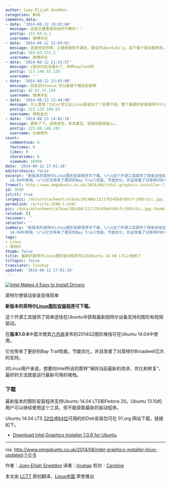 ```yaml
---
author: Joey-Elijah Sneddon
categories: 新闻
comments_data:
- date: '2014-08-12 18:03:00'
  message: 这是又要重装系统的节奏吗！！
  postip: 115.60.4.1
  username: 微博评论
- date: '2014-08-12 21:03:01'
  message: 这是闹怎样啊，又是依赖性不满足，我诅咒ubuntukily，连下载个驱动都失败。
  postip: 183.62.171.1
  username: 微博评论
- date: '2014-08-12 21:53:57'
  message: x驱动已经没看头了，快转wayland吧
  postip: 117.140.53.126
  username: ''
- date: '2014-08-12 23:03:00'
  message: 回复@SSsuesa:可以直接下载包安装啊
  postip: 42.62.37.194
  username: 微博评论
- date: '2014-08-13 12:44:08'
  message: 什么意思？Intel官方出Linux版驱动了？如果不是，整个蛋疼的安装程序干什么？
  postip: 222.135.189.83
  username: 绿色圣光
- date: '2014-08-13 14:02:18'
  message: 更新了下。没啥感觉。本本集显。安装后就很省心。。
  postip: 223.68.148.242
  username: 仙缘明月
count:
  commentnum: 6
  favtimes: 0
  likes: 0
  sharetimes: 6
  viewnum: 10499
date: '2014-08-12 17:01:38'
editorchoice: false
excerpt: "新版本的英特尔Linux图形安装程序可下载。\r\n这个开源工具提供了简单途径在Ubuntu中获取最新因特尔设备支持的图形和视频驱动。\r\n在版本1.0.6中首次使其六月底发布的2014Q2图形堆栈可在Ubuntu
  14.04中使用。\r\n它也带来了更好的Bay Trail性能，节能优化，并且改善了对英特尔Broadwell芯片的支持。"
fromurl: http://www.omgubuntu.co.uk/2014/08/intel-graphics-installer-linux-updated-1-0-6
id: 3590
islctt: true
largepic: /data/attachment/album/201408/12/170145bdr8dcfrj585r2cc.jpg
permalink: /article-3590-1.html
pic: /data/attachment/album/201408/12/170145bdr8dcfrj585r2cc.jpg.thumb.jpg
related: []
reviewer: ''
selector: ''
summary: "新版本的英特尔Linux图形安装程序可下载。\r\n这个开源工具提供了简单途径在Ubuntu中获取最新因特尔设备支持的图形和视频驱动。\r\n在版本1.0.6中首次使其六月底发布的2014Q2图形堆栈可在Ubuntu
  14.04中使用。\r\n它也带来了更好的Bay Trail性能，节能优化，并且改善了对英特尔Broadwell芯片的支持。"
tags:
- Linux
- 英特尔
thumb: false
title: 最新的英特尔Linux图形驱动程序可以在Ubuntu 14.04 LTS上使用了
titlepic: false
translator: linuhap
updated: '2014-08-12 17:01:38'
---
```


[![Intel Makes it Easy to Install Drivers](https://camo.githubusercontent.com/404baa28d78beb0ad3ca244824764873cfe7de0c/687474703a2f2f7777772e6f6d677562756e74752e636f2e756b2f77702d636f6e74656e742f75706c6f6164732f323031342f30312f696e74656c2d6472697665722d7570646174652d7574696c6974792d756e6974792e6a7067)](https://camo.githubusercontent.com/404baa28d78beb0ad3ca244824764873cfe7de0c/687474703a2f2f7777772e6f6d677562756e74752e636f2e756b2f77702d636f6e74656e742f75706c6f6164732f323031342f30312f696e74656c2d6472697665722d7570646174652d7574696c6974792d756e6974792e6a7067)


英特尔使驱动安装变得简单


**新版本的英特尔[Linux图形安装程序](https://01.org/linuxgraphics/)可下载。**


这个开源工具提供了简单途径在Ubuntu中获取最新因特尔设备支持的图形和视频驱动。


在**版本1.0.6**中首次使其[六月底](http://www.omgubuntu.co.uk/2014/07/intel-graphics-stack-2014-q2-update)发布的2014Q2图形堆栈可在Ubuntu 14.04中使用。


它也带来了更好的Bay Trail性能，节能优化，并且改善了对英特尔Broadwell芯片的支持。


对Linux用户来说，想要向Intel所说的那样“保持当前最新的改进、优化和修复”，最好的方法就是运行最新可用的堆栈。


### 下载


最新版本的图形安装程序支持Ubuntu 14.04 LTS和Fedora 20。Ubuntu 13.10的用户可以继续使用这个工具，但不能获取最新的驱动程序。


Ubuntu 14.04 LTS [32位](https://download.01.org/gfx/ubuntu/14.04/main/pool/main/i/intel-linux-graphics-installer/intel-linux-graphics-installer_1.0.6-0intel1_i386.deb)或[64位](https://download.01.org/gfx/ubuntu/14.04/main/pool/main/i/intel-linux-graphics-installer/intel-linux-graphics-installer_1.0.6-0intel1_amd64.deb)可用的的Deb安装包可在 01.org 网站下载，链接如下。


* [Download Intel Graphics Installer 1.0.6 for Ubuntu](https://01.org/linuxgraphics/downloads/2014/intelr-graphics-installer-1.0.6-linux)




---


via: <http://www.omgubuntu.co.uk/2014/08/intel-graphics-installer-linux-updated-1-0-6>


作者：[Joey-Elijah Sneddon](https://plus.google.com/117485690627814051450/?rel=author) 译者：[linuhap](https://github.com/linuhap) 校对：[Caroline](https://github.com/carolinewuyan)


本文由 [LCTT](https://github.com/LCTT/TranslateProject) 原创翻译，[Linux中国](http://linux.cn/) 荣誉推出